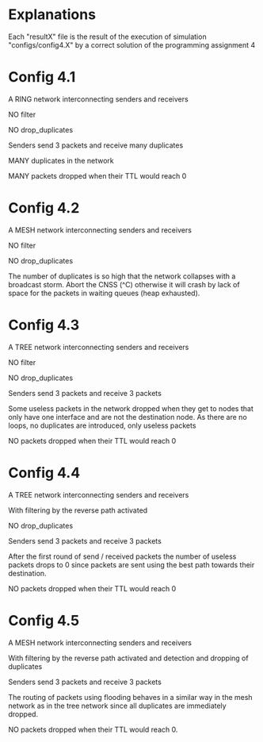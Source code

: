 # Explanations

Each "resultX" file is the result of the execution of simulation
"configs/config4.X" by a correct solution of the programming assignment 4

# Config 4.1

A RING network interconnecting senders and receivers

NO filter

NO drop_duplicates

Senders send 3 packets and receive many duplicates

MANY duplicates in the network

MANY packets dropped when their TTL would reach 0

# Config 4.2

A MESH network interconnecting senders and receivers

NO filter

NO drop_duplicates

The number of duplicates is so high that the network collapses with a 
broadcast storm. Abort the CNSS (^C) otherwise it will crash by lack
of space for the packets in waiting queues (heap exhausted).

# Config 4.3

A TREE network interconnecting senders and receivers

NO filter

NO drop_duplicates

Senders send 3 packets and receive 3 packets

Some useless packets in the network dropped when they get to nodes
that only have one interface and are not the destination node.
As there are no loops, no duplicates are introduced,
only useless packets

NO packets dropped when their TTL would reach 0

# Config 4.4

A TREE network interconnecting senders and receivers

With filtering by the reverse path activated

NO drop_duplicates

Senders send 3 packets and receive 3 packets

After the first round of send / received packets the number of
useless packets drops to 0 since packets are sent using the
best path towards their destination.

NO packets dropped when their TTL would reach 0

# Config 4.5

A MESH network interconnecting senders and receivers

With filtering by the reverse path activated
and detection and dropping of duplicates 

Senders send 3 packets and receive 3 packets

The routing of packets using flooding behaves in a similar way
in the mesh network as in the tree network since all duplicates
are immediately dropped.


NO packets dropped when their TTL would reach 0.
















